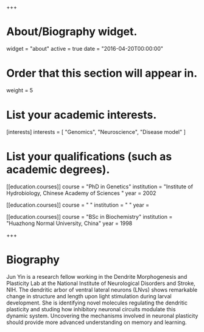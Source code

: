 +++
# About/Biography widget.
widget = "about"
active = true
date = "2016-04-20T00:00:00"

# Order that this section will appear in.
weight = 5

# List your academic interests.
[interests]
  interests = [
    "Genomics",
    "Neuroscience",
    "Disease model"
  ]

# List your qualifications (such as academic degrees).
[[education.courses]]
  course = "PhD in Genetics"
  institution = "Institute of Hydrobiology, Chinese Academy of Sciences "
  year = 2002

[[education.courses]]
  course = " "
  institution = " "
  year = 

[[education.courses]]
  course = "BSc in Biochemistry"
  institution = "Huazhong Normal University, China"
  year = 1998
 
+++

# Biography

Jun Yin is a research fellow working in the Dendrite Morphogenesis and Plasticity Lab at the National Institute of Neurological Disorders and Stroke, NIH. The dendritic arbor of ventral lateral neurons (LNvs) shows remarkable change in structure and length upon light stimulation during larval development. She is identifying novel molecules regulating the dendritic plasticity and studing how inhibitory neuronal circuits modulate this dynamic system. Uncovering the mechanisms involved in neuronal plasticity should provide more advanced understanding on memory and learning.  
